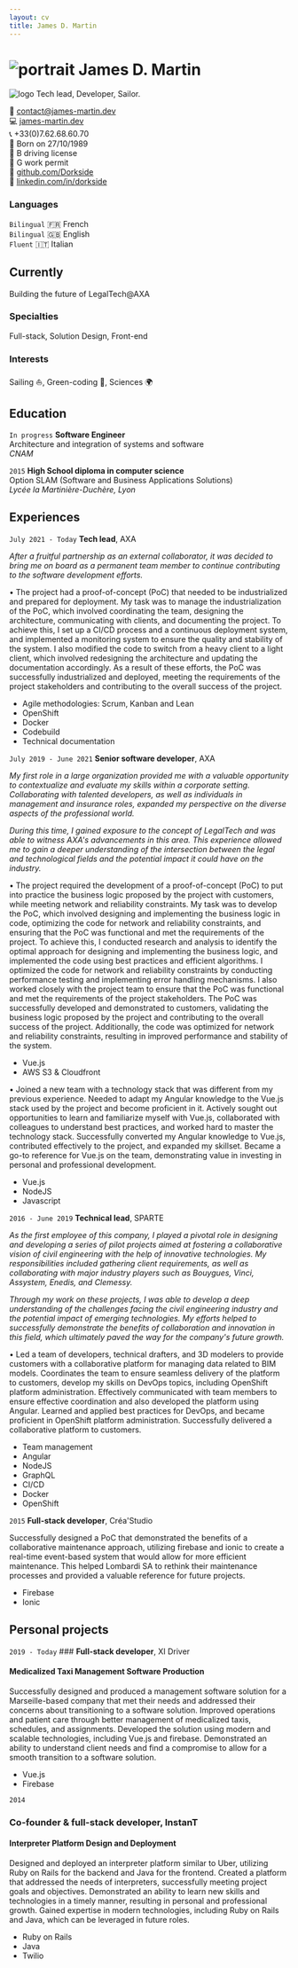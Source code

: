 ```yaml
---
layout: cv
title: James D. Martin
---
```

# ![portrait]({{site.url}}/assets/img/portrait.jpg) James D. Martin
![logo]({{site.url}}/assets/img/logo.png)
Tech lead, Developer, Sailor.

:email: [contact@james-martin.dev](mailto:contact@james-martin.dev)  
:computer: [james-martin.dev](https://james-martin.dev)  
:telephone_receiver: +33(0)7.62.68.60.70  
:baby: Born on 27/10/1989  
:car: B driving license  
:construction_worker: G work permit  
:link: [github.com/Dorkside](https://github.com/Dorkside)  
:link: [linkedin.com/in/dorkside](https://www.linkedin.com/in/dorkside/)

### Languages

`Bilingual`
:fr: French  
`Bilingual`
:uk: English  
`Fluent`
:it: Italian

## Currently

Building the future of LegalTech@AXA

### Specialties

Full-stack, Solution Design, Front-end

### Interests

Sailing :sailboat:, Green-coding :seedling:, Sciences :earth_africa:

## Education
`In progress`
__Software Engineer__  
Architecture and integration of systems and software  
_CNAM_

`2015`
__High School diploma in computer science__  
Option SLAM (Software and Business Applications Solutions)  
_Lycée la Martinière-Duchère, Lyon_

## Experiences

`July 2021 - Today`
__Tech lead__, AXA

_After a fruitful partnership as an external collaborator, it was decided to bring me on board as a permanent team member to continue contributing to the software development efforts._

• The project had a proof-of-concept (PoC) that needed to be industrialized and prepared for deployment.
My task was to manage the industrialization of the PoC, which involved coordinating the team, designing the architecture, communicating with clients, and documenting the project.
To achieve this, I set up a CI/CD process and a continuous deployment system, and implemented a monitoring system to ensure the quality and stability of the system. I also modified the code to switch from a heavy client to a light client, which involved redesigning the architecture and updating the documentation accordingly.
As a result of these efforts, the PoC was successfully industrialized and deployed, meeting the requirements of the project stakeholders and contributing to the overall success of the project.

- Agile methodologies: Scrum, Kanban and Lean
- OpenShift
- Docker
- Codebuild
- Technical documentation

`July 2019 - June 2021`
__Senior software developer__, AXA

_My first role in a large organization provided me with a valuable opportunity to contextualize and evaluate my skills within a corporate setting. Collaborating with talented developers, as well as individuals in management and insurance roles, expanded my perspective on the diverse aspects of the professional world._

_During this time, I gained exposure to the concept of LegalTech and was able to witness AXA's advancements in this area. This experience allowed me to gain a deeper understanding of the intersection between the legal and technological fields and the potential impact it could have on the industry._

• The project required the development of a proof-of-concept (PoC) to put into practice the business logic proposed by the project with customers, while meeting network and reliability constraints.
My task was to develop the PoC, which involved designing and implementing the business logic in code, optimizing the code for network and reliability constraints, and ensuring that the PoC was functional and met the requirements of the project.
To achieve this, I conducted research and analysis to identify the optimal approach for designing and implementing the business logic, and implemented the code using best practices and efficient algorithms. I optimized the code for network and reliability constraints by conducting performance testing and implementing error handling mechanisms. I also worked closely with the project team to ensure that the PoC was functional and met the requirements of the project stakeholders.
The PoC was successfully developed and demonstrated to customers, validating the business logic proposed by the project and contributing to the overall success of the project. Additionally, the code was optimized for network and reliability constraints, resulting in improved performance and stability of the system.
- Vue.js
- AWS S3 & Cloudfront

• Joined a new team with a technology stack that was different from my previous experience.
Needed to adapt my Angular knowledge to the Vue.js stack used by the project and become proficient in it.
Actively sought out opportunities to learn and familiarize myself with Vue.js, collaborated with colleagues to understand best practices, and worked hard to master the technology stack.
Successfully converted my Angular knowledge to Vue.js, contributed effectively to the project, and expanded my skillset. Became a go-to reference for Vue.js on the team, demonstrating value in investing in personal and professional development.
- Vue.js
- NodeJS
- Javascript


`2016 - June 2019`
__Technical lead__, SPARTE

_As the first employee of this company, I played a pivotal role in designing and developing a series of pilot projects aimed at fostering a collaborative vision of civil engineering with the help of innovative technologies. My responsibilities included gathering client requirements, as well as collaborating with major industry players such as Bouygues, Vinci, Assystem, Enedis, and Clemessy._

_Through my work on these projects, I was able to develop a deep understanding of the challenges facing the civil engineering industry and the potential impact of emerging technologies. My efforts helped to successfully demonstrate the benefits of collaboration and innovation in this field, which ultimately paved the way for the company's future growth._

• Led a team of developers, technical drafters, and 3D modelers to provide customers with a collaborative platform for managing data related to BIM models.
Coordinates the team to ensure seamless delivery of the platform to customers, develop my skills on DevOps topics, including OpenShift platform administration.
Effectively communicated with team members to ensure effective coordination and also developed the platform using Angular. Learned and applied best practices for DevOps, and became proficient in OpenShift platform administration.
Successfully delivered a collaborative platform to customers.
- Team management
- Angular
- NodeJS
- GraphQL
- CI/CD
- Docker
- OpenShift

`2015`
__Full-stack developer__, Créa'Studio

Successfully designed a PoC that demonstrated the benefits of a collaborative maintenance approach, utilizing firebase and ionic to create a real-time event-based system that would allow for more efficient maintenance. This helped Lombardi SA to rethink their maintenance processes and provided a valuable reference for future projects.
- Firebase
- Ionic

## Personal projects

`2019 - Today`
### __Full-stack developer__, XI Driver

#### Medicalized Taxi Management Software Production

Successfully designed and produced a management software solution for a Marseille-based company that met their needs and addressed their concerns about transitioning to a software solution.
Improved operations and patient care through better management of medicalized taxis, schedules, and assignments.
Developed the solution using modern and scalable technologies, including Vue.js and firebase.
Demonstrated an ability to understand client needs and find a compromise to allow for a smooth transition to a software solution.

- Vue.js
- Firebase

`2014`
### __Co-founder & full-stack developer__, InstanT

#### Interpreter Platform Design and Deployment

Designed and deployed an interpreter platform similar to Uber, utilizing Ruby on Rails for the backend and Java for the frontend.
Created a platform that addressed the needs of interpreters, successfully meeting project goals and objectives.
Demonstrated an ability to learn new skills and technologies in a timely manner, resulting in personal and professional growth.
Gained expertise in modern technologies, including Ruby on Rails and Java, which can be leveraged in future roles.

- Ruby on Rails
- Java
- Twilio

<!-- ### Footer

Last updated: July 2022 -->